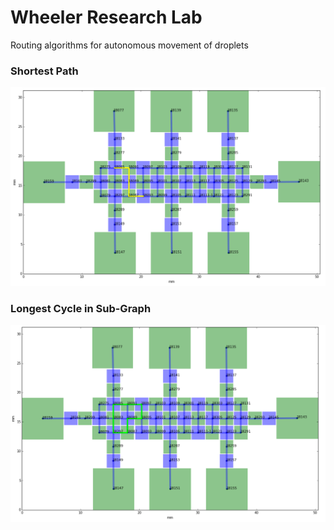 # Wheeler Research Lab

Routing algorithms for autonomous movement of droplets

### Shortest Path
![](https://github.com/ajitpawar/device-connection-graph/blob/master/screenshots/route_0.png)

### Longest Cycle in Sub-Graph
![](https://github.com/ajitpawar/device-connection-graph/blob/master/screenshots/route_1.png)
